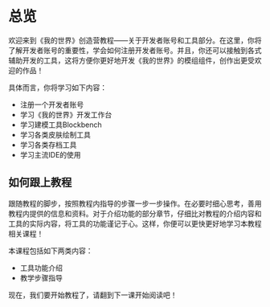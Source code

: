 # 总览

欢迎来到《我的世界》创造营教程——关于开发者账号和工具部分。在这里，你将了解开发者账号的重要性，学会如何注册开发者账号。并且，你还可以接触到各式辅助开发的工具，这将方便你更好地开发《我的世界》的模组组件，创作出更受欢迎的作品！

具体而言，你将学习如下内容：

- 注册一个开发者账号
- 学习《我的世界》开发工作台
- 学习建模工具Blockbench
- 学习各类皮肤绘制工具
- 学习各类存档工具
- 学习主流IDE的使用

## 如何跟上教程

跟随教程的脚步，按照教程内指导的步骤一步一步操作。在必要时细心思考，善用教程内提供的信息和资料。对于介绍功能的部分章节，仔细比对教程的介绍内容和工具的实际内容，将工具的功能谨记于心。这样，你便可以更快更好地学习本教程相关课程！

本课程包括如下两类内容：

- 工具功能介绍
- 教学步骤指导

现在，我们要开始教程了，请翻到下一课开始阅读吧！